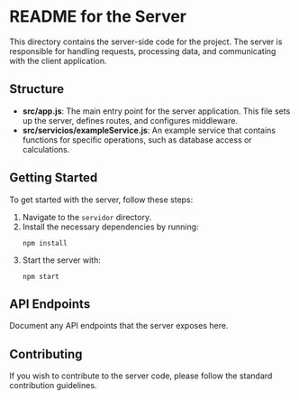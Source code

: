 # README for the Server

This directory contains the server-side code for the project. The server is responsible for handling requests, processing data, and communicating with the client application.

## Structure

- **src/app.js**: The main entry point for the server application. This file sets up the server, defines routes, and configures middleware.
- **src/servicios/exampleService.js**: An example service that contains functions for specific operations, such as database access or calculations.

## Getting Started

To get started with the server, follow these steps:

1. Navigate to the `servidor` directory.
2. Install the necessary dependencies by running:
   ```
   npm install
   ```
3. Start the server with:
   ```
   npm start
   ```

## API Endpoints

Document any API endpoints that the server exposes here.

## Contributing

If you wish to contribute to the server code, please follow the standard contribution guidelines.